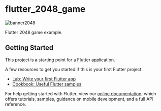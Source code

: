 
# flutter_2048_game

![banner2048](https://user-images.githubusercontent.com/71002261/127610658-68adbe6f-2ba0-411f-bf47-674dff63334d.png)


Flutter 2048 game example.

## Getting Started

This project is a starting point for a Flutter application.

A few resources to get you started if this is your first Flutter project:

- [Lab: Write your first Flutter app](https://flutter.dev/docs/get-started/codelab)
- [Cookbook: Useful Flutter samples](https://flutter.dev/docs/cookbook)

For help getting started with Flutter, view our
[online documentation](https://flutter.dev/docs), which offers tutorials,
samples, guidance on mobile development, and a full API reference.
